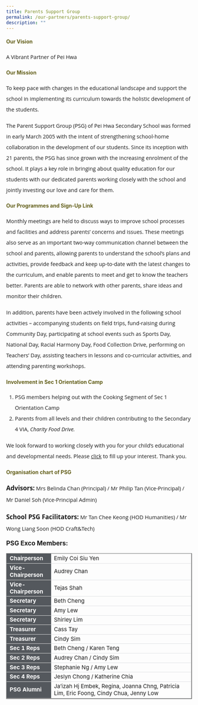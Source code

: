 ```yaml
---
title: Parents Support Group
permalink: /our-partners/parents-support-group/
description: ""
---
```

<h4 style="color:#635f1a;font-weight:bold">Our Vision</h4>
<p style="font-size:14.5px; line-height:2;margin-top:15px; font-family:Open Sans">A Vibrant Partner of Pei Hwa</p>

<h4 style="color:#635f1a;font-weight:bold">Our Mission</h4>
<p style="font-size:14.5px; line-height:2;margin-top:15px; font-family:Open Sans">To keep pace with changes in the educational landscape and support the school in implementing its curriculum towards the holistic development of the students.</p>

<p style="margin-top:15px;font-size:14.5px; line-height:2;font-family:Open Sans;">The Parent Support Group (PSG) of Pei Hwa Secondary School was formed in early March 2005 with the intent of strengthening school-home collaboration in the development of our students. Since its inception with 21 parents, the PSG has since grown with the increasing enrolment of the school. It plays a key role in bringing about quality education for our students with our dedicated parents working closely with the school and jointly investing our love and care for them.</p>

<h4 style="color:#635f1a;font-weight:bold">Our Programmes and Sign-Up Link</h4>
<p style="font-size:14.5px; line-height:2;margin-top:15px; font-family:Open Sans">Monthly meetings are held to discuss ways to improve school processes and facilities and address parents&rsquo; concerns and issues. These meetings also serve as an important two-way communication channel between the school and parents, allowing parents to understand the school&rsquo;s plans and activities, provide feedback and keep up-to-date with the latest changes to the curriculum, and enable parents to meet and get to know the teachers better. Parents are able to network with other parents, share ideas and monitor their children.</p>

<p style="margin-top:15px;font-size:14.5px; line-height:2;font-family:Open Sans;">In addition, parents have been actively involved in the following school activities &ndash; accompanying students on field trips, fund-raising during Community Day, participating at school events such as Sports Day, National Day, Racial Harmony Day, Food Collection Drive, performing on Teachers&rsquo; Day, assisting teachers in lessons and co-curricular activities, and attending parenting workshops.</p>

<h4 style="color:#635f1a;font-weight:bold">Involvement in Sec 1 Orientation Camp</h4>
</div>
<ol style="margin-top:5px;">
<li style="font-size:14.5px; line-height:2;font-family:Open Sans;">PSG members helping out with the Cooking Segment of Sec 1 Orientation Camp</li>
<li style="font-size:14.5px; line-height:2;font-family:Open Sans;">Parents from all levels and their children contributing to the Secondary 4 VIA,&nbsp;<em>Charity Food Drive.</em></li>
</ol>

<p style="margin-top:15px;font-size:14.5px; line-height:2;font-family:Open Sans;">We look forward to working closely with you for your child&rsquo;s educational and developmental needs. Please&nbsp;<a href="https://form.gov.sg/#!/5f9bba9c64cfc100117b204f">click</a>&nbsp;to fill up your interest. Thank you.</p>

<h4 style="color:#635f1a;font-weight:bold">Organisation chart of PSG</h3>
<p style="font-size:14.5px; line-height:2;margin-top:15px; font-family:Open Sans"><strong style="margin-top:15px;font-size:17px;">Advisors:</strong>&nbsp;Mrs Belinda Chan&nbsp;(Principal) / Mr Philip Tan (Vice-Principal) / Mr Daniel Soh (Vice-Principal Admin)</p>

<p style="margin-top:15px;font-size:14.5px; line-height:2;font-family:Open Sans;"><strong style="margin-top:15px;font-size:17px;">School PSG Facilitators:</strong>&nbsp;Mr Tan Chee Keong (HOD Humanities) / Mr Wong Liang Soon (HOD Craft&amp;Tech)</p>

<p style="margin-top:15px;font-size:17px;"><strong>PSG Exco Members:</strong></p>

<table border="1" style="width:100%;">
	<tbody>
		<tr>
			<td style="background-color: #54585d; font-weight: bold; font-size: 15px; border: 1px solid #54585d; color:white;border-bottom: 1px solid #dddddd;width:24%;">Chairperson</td>
			<td style="border: 1px solid #dddfe1;font-size: 15px;">Emily Coi Siu Yen</td>
		</tr>
		<tr>
			<td style="background-color: #54585d; font-weight: bold; font-size: 15px; border: 1px solid #54585d; color:white;border-bottom: 1px solid #dddddd;width:24%;">Vice-Chairperson</td>
			<td style="border: 1px solid #dddfe1;font-size: 15px;">Audrey Chan</td>
		</tr>
		<tr>
			<td style="background-color: #54585d; font-weight: bold; font-size: 15px; border: 1px solid #54585d; color:white;border-bottom: 1px solid #dddddd;width:24%;">Vice-Chairperson	</td>
			<td style="border: 1px solid #dddfe1;font-size: 15px;">Tejas Shah</td>
		</tr>
		<tr>
			<td style="background-color: #54585d; font-weight: bold; font-size: 15px; border: 1px solid #54585d; color:white;border-bottom: 1px solid #dddddd;width:24%;">Secretary	</td>
			<td style="border: 1px solid #dddfe1;font-size: 15px;">Beth Cheng</td>
		</tr>
		<tr>
			<td style="background-color: #54585d; font-weight: bold; font-size: 15px; border: 1px solid #54585d; color:white;border-bottom: 1px solid #dddddd;width:24%;">Secretary	</td>
			<td style="border: 1px solid #dddfe1;font-size: 15px;">Amy Lew</td>
		</tr>
		<tr>
			<td style="background-color: #54585d; font-weight: bold; font-size: 15px; border: 1px solid #54585d; color:white;border-bottom: 1px solid #dddddd;width:24%;">Secretary	</td>
			<td style="border: 1px solid #dddfe1;font-size: 15px;">Shirley Lim</td>
		</tr>
		<tr>
			<td style="background-color: #54585d; font-weight: bold; font-size: 15px; border: 1px solid #54585d; color:white;border-bottom: 1px solid #dddddd;width:24%;">Treasurer	</td>
			<td style="border: 1px solid #dddfe1;font-size: 15px;">Cass Tay</td>
		</tr>
		<tr>
			<td style="background-color: #54585d; font-weight: bold; font-size: 15px; border: 1px solid #54585d; color:white;border-bottom: 1px solid #dddddd;width:24%;">Treasurer	</td>
			<td style="border: 1px solid #dddfe1;font-size: 15px;">Cindy Sim</td>
		</tr>
		<tr>
			<td style="background-color: #54585d; font-weight: bold; font-size: 15px; border: 1px solid #54585d; color:white;border-bottom: 1px solid #dddddd;width:24%;">Sec 1 Reps	</td>
			<td style="border: 1px solid #dddfe1;font-size: 15px;">Beth Cheng / Karen Teng</td>
		</tr>
		<tr>
			<td style="background-color: #54585d; font-weight: bold; font-size: 15px; border: 1px solid #54585d; color:white;border-bottom: 1px solid #dddddd;width:24%;">Sec 2 Reps</td>
			<td style="border: 1px solid #dddfe1;font-size: 15px;">Audrey Chan / Cindy Sim</td>
		</tr>
		<tr>
			<td style="background-color: #54585d; font-weight: bold; font-size: 15px; border: 1px solid #54585d; color:white;border-bottom: 1px solid #dddddd;width:24%;">Sec 3 Reps	</td>
			<td style="border: 1px solid #dddfe1;font-size: 15px;">Stephanie Ng / Amy Lew</td>
		</tr>
		<tr>
			<td style="background-color: #54585d; font-weight: bold; font-size: 15px; border: 1px solid #54585d; color:white;border-bottom: 1px solid #dddddd;width:24%;">Sec 4 Reps	</td>
			<td style="border: 1px solid #dddfe1;font-size: 15px;">Jeslyn Chong / Katherine Chia</td>
		</tr>
		<tr>
			<td style="background-color: #54585d; font-weight: bold; font-size: 15px; border: 1px solid #54585d; color:white;border-bottom: 1px solid #dddddd;width:24%;">PSG Alumni	</td>
			<td style="border: 1px solid #dddfe1;font-size: 15px;">Ja’izah Hj Embek, Regina, Joanna Chng, Patricia Lim, Eric Foong, Cindy Chua, Jenny Low</td>
		</tr>
		
</tbody>
	</table>
